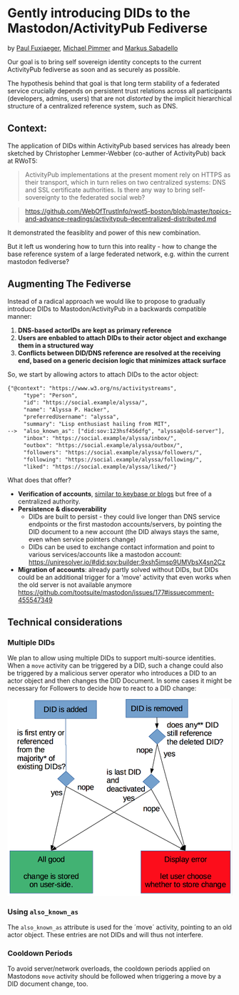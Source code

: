 # Gently introducing DIDs to the Mastodon/ActivityPub Fediverse

by [Paul Fuxjaeger](https://twitter.com/fuxjaeger), [Michael Pimmer](http://michael.pimmer.info/about/) and [Markus Sabadello](https://danubetech.com/about.html) 

Our goal is to bring self sovereign identity concepts to the current ActivityPub fediverse as soon and as securely as possible.

The hypothesis behind that goal is that long term stability of a federated service crucially depends on persistent trust relations across all participants (developers, admins, users) that are not *distorted* by the implicit hierarchical structure of a centralized reference system, such as DNS.


## Context:

The application of DIDs within ActivityPub based services has already been sketched by Christopher Lemmer-Webber (co-auther of ActivityPub) back at RWoT5:

> ActivityPub implementations at the present moment rely on HTTPS as their transport, which in turn relies on two centralized systems: DNS and SSL certificate authorities. Is there any way to bring self-sovereignty to the federated social web?

> https://github.com/WebOfTrustInfo/rwot5-boston/blob/master/topics-and-advance-readings/activitypub-decentralized-distributed.md

It demonstrated the feasiblity and power of this new combination. 

But it left us wondering how to turn this into reality - how to change the base reference system of a large federated network, e.g. within the current mastodon fediverse?

## Augmenting The Fediverse

Instead of a radical approach we would like to propose to gradually introduce DIDs to Mastodon/ActivityPub in a backwards compatible manner:

1) **DNS-based actorIDs are kept as primary reference**
2) **Users are enbabled to attach DIDs to their actor object and exchange them in a structured way**
3) **Conflicts between DID/DNS reference are resolved at the receiving end, based on a generic decision logic that minimizes attack surface**

So, we start by allowing actors to attach DIDs to the actor object:

```
{"@context": "https://www.w3.org/ns/activitystreams",
     "type": "Person",
     "id": "https://social.example/alyssa/",
     "name": "Alyssa P. Hacker",
     "preferredUsername": "alyssa",
     "summary": "Lisp enthusiast hailing from MIT",  
-->  "also_known_as": ["did:sov:123hsf456dfg", "alyssa@old-server"],
     "inbox": "https://social.example/alyssa/inbox/",
     "outbox": "https://social.example/alyssa/outbox/",
     "followers": "https://social.example/alyssa/followers/",
     "following": "https://social.example/alyssa/following/",
     "liked": "https://social.example/alyssa/liked/"}
```

What does that offer?

- **Verification of accounts**, [similar to keybase or blogs](https://github.com/tootsuite/mastodon/pull/10414) but free of a centralized authority.
- **Persistence & discoverability**
  - DIDs are built to persist - they could live longer than DNS service endpoints or the first mastodon accounts/servers, by pointing the DID document to a new account (the DID always stays the same, even when service pointers change)
  - DIDs can be used to exchange contact information and point to various services/accounts like a mastodon account: https://uniresolver.io/#did:sov:builder:9xsh5imsp9UMVbsX4sn2Cz
- **Migration of accounts**: already partly solved without DIDs, but DIDs could be an additional trigger for a 'move' activity that even works when the old server is not available anymore https://github.com/tootsuite/mastodon/issues/177#issuecomment-455547349

## Technical considerations
### Multiple DIDs
We plan to allow using multiple DIDs to support multi-source identities. When a `move` activity can be triggered by a DID, such a change could also be triggered by a malicious server operator who introduces a DID to an actor object and then changes the DID Document. In some cases it might be necessary for Followers to decide how to react to a DID change:

![](topics-and-advance-readings/media/fediverse-did-integration.png)

### Using `also_known_as`
The `also_known_as` attribute is used for the ´move´ activity, pointing to an old actor object. These entries are not DIDs and will thus not interfere.

### Cooldown Periods
To avoid server/network overloads, the cooldown periods applied on Mastodons `move` activity should be followed when triggering a move by a DID document change, too.

